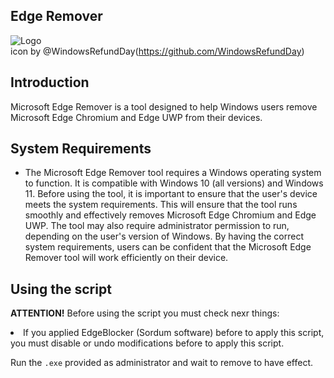 ## Edge Remover
![Logo](https://i.imgur.com/SRMpQhj.png)  
icon by @WindowsRefundDay(https://github.com/WindowsRefundDay)

## Introduction
Microsoft Edge Remover is a tool designed to help Windows users remove Microsoft Edge Chromium and Edge UWP from their devices.

## System Requirements

 - The Microsoft Edge Remover tool requires a Windows operating system to function. It is compatible with Windows 10 (all versions) and Windows 11. Before using the tool, it is important to ensure that the user's device meets the system requirements. This will ensure that the tool runs smoothly and effectively removes Microsoft Edge Chromium and Edge UWP. The tool may also require administrator permission to run, depending on the user's version of Windows. By having the correct system requirements, users can be confident that the Microsoft Edge Remover tool will work efficiently on their device.



## Using the script
__ATTENTION!__ Before using the script you must check nexr things:
 <li> If you applied EdgeBlocker (Sordum software) before to apply this script, you must disable or undo modifications before to apply this script.

Run the ``` .exe ``` provided as administrator and wait to remove to have effect.


